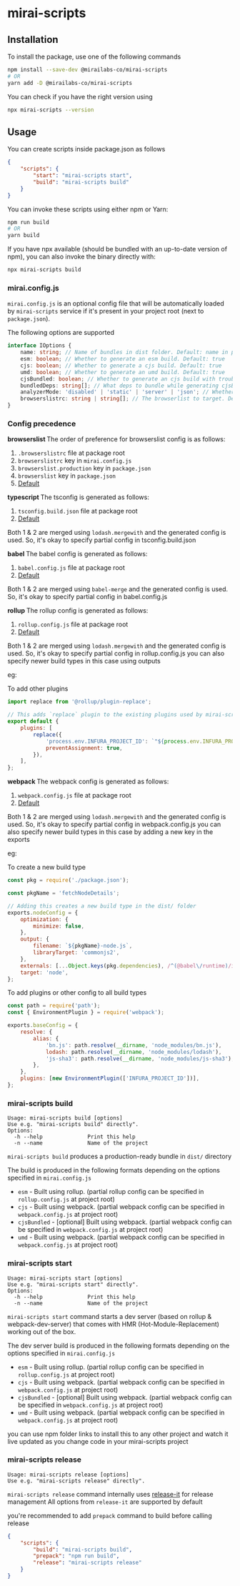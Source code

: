 # mirai-scripts

## Installation

To install the package, use one of the following commands

```sh
npm install --save-dev @mirailabs-co/mirai-scripts
# OR
yarn add -D @mirailabs-co/mirai-scripts
```

You can check if you have the right version using

```sh
npx mirai-scripts --version
```

## Usage

You can create scripts inside package.json as follows

```json
{
	"scripts": {
		"start": "mirai-scripts start",
		"build": "mirai-scripts build"
	}
}
```

You can invoke these scripts using either npm or Yarn:

```sh
npm run build
# OR
yarn build
```

If you have npx available (should be bundled with an up-to-date version of npm), you can also invoke the binary directly with:

```sh
npx mirai-scripts build
```

### mirai.config.js

`mirai.config.js` is an optional config file that will be automatically loaded by `mirai-scripts` service if it's present in your project root (next to `package.json`).

The following options are supported

```ts
interface IOptions {
	name: string; // Name of bundles in dist folder. Default: name in package.json (but in camelCase)
	esm: boolean; // Whether to generate an esm build. Default: true
	cjs: boolean; // Whether to generate a cjs build. Default: true
	umd: boolean; // Whether to generate an umd build. Default: true
	cjsBundled: boolean; // Whether to generate an cjs build with troubling deps bundled. Default: false
	bundledDeps: string[]; // What deps to bundle while generating cjsBundled build. Default: false
	analyzerMode: 'disabled' | 'static' | 'server' | 'json'; // Whether to analyze the umd build. Internally uses webpack-bundle-analyzer. Default: "disabled". Refer to full options here: https://github.com/webpack-contrib/webpack-bundle-analyzer
	browserslistrc: string | string[]; // The browserlist to target. Default: ["> 0.25%", "not dead", "not ie 11"]. Full list: https://github.com/browserslist/browserslist
}
```

### Config precedence

<b> browserslist </b>
The order of preference for browserslist config is as follows:

1. `.browserslistrc` file at package root
2. `browserslistrc` key in `mirai.config.js`
3. `browserslist.production` key in `package.json`
4. `browserslist` key in `package.json`
5. [Default](./defaults/mirai.config.js)

<b> typescript </b>
The tsconfig is generated as follows:

1. `tsconfig.build.json` file at package root
2. [Default](./defaults/tsconfig.build.js)

Both 1 & 2 are merged using `lodash.mergewith` and the generated config is used.
So, it's okay to specify partial config in tsconfig.build.json

<b> babel </b>
The babel config is generated as follows:

1. `babel.config.js` file at package root
2. [Default](./defaults/babel.config.js)

Both 1 & 2 are merged using `babel-merge` and the generated config is used.
So, it's okay to specify partial config in babel.config.js

<b> rollup </b>
The rollup config is generated as follows:

1. `rollup.config.js` file at package root
2. [Default](./config/rollup.config.js)

Both 1 & 2 are merged using `lodash.mergewith` and the generated config is used.
So, it's okay to specify partial config in rollup.config.js
you can also specify newer build types in this case using outputs

eg:

To add other plugins

```js
import replace from '@rollup/plugin-replace';

// This adds `replace` plugin to the existing plugins used by mirai-scripts
export default {
	plugins: [
		replace({
			'process.env.INFURA_PROJECT_ID': `"${process.env.INFURA_PROJECT_ID}"`,
			preventAssignment: true,
		}),
	],
};
```

<b> webpack </b>
The webpack config is generated as follows:

1. `webpack.config.js` file at package root
2. [Default](./config/webpack.config.js)

Both 1 & 2 are merged using `lodash.mergewith` and the generated config is used.
So, it's okay to specify partial config in webpack.config.js
you can also specify newer build types in this case by adding a new key in the exports

eg:

To create a new build type

```js
const pkg = require('./package.json');

const pkgName = 'fetchNodeDetails';

// Adding this creates a new build type in the dist/ folder
exports.nodeConfig = {
	optimization: {
		minimize: false,
	},
	output: {
		filename: `${pkgName}-node.js`,
		libraryTarget: 'commonjs2',
	},
	externals: [...Object.keys(pkg.dependencies), /^(@babel\/runtime)/i],
	target: 'node',
};
```

To add plugins or other config to all build types

```js
const path = require('path');
const { EnvironmentPlugin } = require('webpack');

exports.baseConfig = {
	resolve: {
		alias: {
			'bn.js': path.resolve(__dirname, 'node_modules/bn.js'),
			lodash: path.resolve(__dirname, 'node_modules/lodash'),
			'js-sha3': path.resolve(__dirname, 'node_modules/js-sha3'),
		},
	},
	plugins: [new EnvironmentPlugin(['INFURA_PROJECT_ID'])],
};
```

### mirai-scripts build

```
Usage: mirai-scripts build [options]
Use e.g. "mirai-scripts build" directly".
Options:
  -h --help              Print this help
  -n --name              Name of the project

```

`mirai-scripts build` produces a production-ready bundle in `dist/` directory

The build is produced in the following formats depending on the options specified in `mirai.config.js`

-   `esm` - Built using rollup. (partial rollup config can be specified in `rollup.config.js` at project root)
-   `cjs` - Built using webpack. (partial webpack config can be specified in `webpack.config.js` at project root)
-   `cjsBundled` - [optional] Built using webpack. (partial webpack config can be specified in `webpack.config.js` at project root)
-   `umd` - Built using webpack. (partial webpack config can be specified in `webpack.config.js` at project root)

### mirai-scripts start

```
Usage: mirai-scripts start [options]
Use e.g. "mirai-scripts start" directly".
Options:
  -h --help              Print this help
  -n --name              Name of the project

```

`mirai-scripts start` command starts a dev server (based on rollup & webpack-dev-server)
that comes with HMR (Hot-Module-Replacement) working out of the box.

The dev server build is produced in the following formats depending on the options specified in `mirai.config.js`

-   `esm` - Built using rollup. (partial rollup config can be specified in `rollup.config.js` at project root)
-   `cjs` - Built using webpack. (partial webpack config can be specified in `webpack.config.js` at project root)
-   `cjsBundled` - [optional] Built using webpack. (partial webpack config can be specified in `webpack.config.js` at project root)
-   `umd` - Built using webpack. (partial webpack config can be specified in `webpack.config.js` at project root)

you can use npm folder links to install this to any other project and
watch it live updated as you change code in your mirai-scripts project

### mirai-scripts release

```
Usage: mirai-scripts release [options]
Use e.g. "mirai-scripts release" directly".

```

`mirai-scripts release` command internally uses [release-it](https://github.com/release-it/release-it) for release management
All options from `release-it` are supported by default

you're recommended to add `prepack` command to build before calling release

```json
{
	"scripts": {
		"build": "mirai-scripts build",
		"prepack": "npm run build",
		"release": "mirai-scripts release"
	}
}
```
